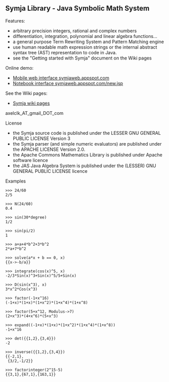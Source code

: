 ## Symja Library - Java Symbolic Math System

Features:

* arbitrary precision integers, rational and complex numbers
* differentiation, integration, polynomial and linear algebra functions...
* a general purpose Term Rewriting System and Pattern Matching engine
* use human readable math expression strings or the internal abstract syntax tree (AST) representation to code in Java.
* see the "Getting started with Symja" document on the Wiki pages
   
Online demo: 

* [Mobile web interface symjaweb.appspot.com](http://symjaweb.appspot.com/)  
* [Notebook interface symjaweb.appspot.com/new.jsp](http://symjaweb.appspot.com/new.jsp)

See the Wiki pages:

* [Symja wiki pages](https://bitbucket.org/axelclk/symja_android_library/wiki)
	
axelclk_AT_gmail_DOT_com 

License

* the Symja source code is published under the LESSER GNU GENERAL PUBLIC LICENSE Version 3
* the Symja parser (and simple numeric evaluators) are published under the APACHE LICENSE Version 2.0.
* the Apache Commons Mathematics Library is published under Apache software licence
* the JAS Java Algebra System is published under the (LESSER) GNU GENERAL PUBLIC LICENSE licence 

Examples

```
>>> 24/60
2/5

>>> N(24/60)
0.4

>>> sin(30*degree)
1/2

>>> sin(pi/2)
1

>>> a+a+4*b^2+3*b^2
2*a+7*b^2

>>> solve(a*x + b == 0, x)
{{x->-b/a}}

>>> integrate(cos(x)^5, x)
-2/3*Sin(x)^3+Sin(x)^5/5+Sin(x)

>>> D(sin(x^3), x)
3*x^2*Cos(x^3)

>>> factor(-1+x^16)
(-1+x)*(1+x)*(1+x^2)*(1+x^4)*(1+x^8)

>>> factor(5+x^12, Modulus->7)
(2+x^3)*(4+x^6)*(5+x^3)

>>> expand((-1+x)*(1+x)*(1+x^2)*(1+x^4)*(1+x^8))
-1+x^16

>>> det({{1,2},{3,4}})
-2

>>> inverse({{1,2},{3,4}})
{{-2,1},
 {3/2,-1/2}}

>>> factorinteger(2^15-5)
{{3,1},{67,1},{163,1}}
```